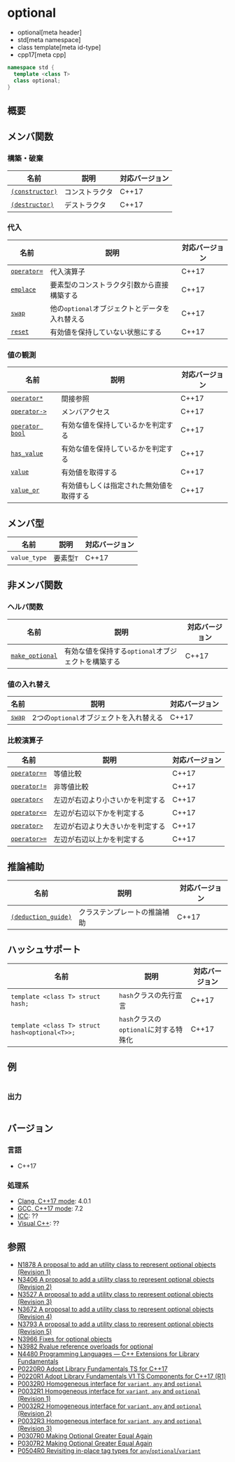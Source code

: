 # optional
* optional[meta header]
* std[meta namespace]
* class template[meta id-type]
* cpp17[meta cpp]

```cpp
namespace std {
  template <class T>
  class optional;
}
```

## 概要


## メンバ関数
### 構築・破棄

| 名前 | 説明 | 対応バージョン |
|------|------|----------------|
| [`(constructor)`](optional/op_constructor.md) | コンストラクタ | C++17 |
| [`(destructor)`](optional/op_destructor.md)   | デストラクタ | C++17 |


### 代入

| 名前 | 説明 | 対応バージョン |
|------|------|----------------|
| [`operator=`](optional/op_assign.md) | 代入演算子 | C++17 |
| [`emplace`](optional/emplace.md)     | 要素型のコンストラクタ引数から直接構築する | C++17 |
| [`swap`](optional/swap.md)           | 他の`optional`オブジェクトとデータを入れ替える | C++17 |
| [`reset`](optional/reset.md)         | 有効値を保持していない状態にする | C++17 |


### 値の観測

| 名前 | 説明 | 対応バージョン |
|------|------|----------------|
| [`operator*`](optional/op_deref.md)    | 間接参照 | C++17 |
| [`operator->`](optional/op_arrow.md)   | メンバアクセス | C++17 |
| [`operator bool`](optional/op_bool.md) | 有効な値を保持しているかを判定する | C++17 |
| [`has_value`](optional/has_value.md)   | 有効な値を保持しているかを判定する | C++17 |
| [`value`](optional/value.md)           | 有効値を取得する | C++17 |
| [`value_or`](optional/value_or.md)     | 有効値もしくは指定された無効値を取得する | C++17 |


## メンバ型

| 名前 | 説明 | 対応バージョン |
|------|------|----------------|
| `value_type` | 要素型`T` | C++17 |


## 非メンバ関数
### ヘルパ関数

| 名前 | 説明 | 対応バージョン |
|------|------|----------------|
| [`make_optional`](make_optional.md) | 有効な値を保持する`optional`オブジェクトを構築する | C++17 |


### 値の入れ替え

| 名前 | 説明 | 対応バージョン |
|------|------|----------------|
| [`swap`](optional/swap_free.md) | 2つの`optional`オブジェクトを入れ替える | C++17 |


### 比較演算子

| 名前 | 説明 | 対応バージョン |
|------|------|----------------|
| [`operator==`](optional/op_equal.md)         | 等値比較 | C++17 |
| [`operator!=`](optional/op_not_equal.md)     | 非等値比較 | C++17 |
| [`operator<`](optional/op_less.md)           | 左辺が右辺より小さいかを判定する | C++17 |
| [`operator<=`](optional/op_less_equal.md)    | 左辺が右辺以下かを判定する | C++17 |
| [`operator>`](optional/op_greater.md)        | 左辺が右辺より大きいかを判定する | C++17 |
| [`operator>=`](optional/op_greater_equal.md) | 左辺が右辺以上かを判定する | C++17 |


## 推論補助

| 名前 | 説明 | 対応バージョン |
|---------------------------------------------|------------------------------------|-------|
| [`(deduction_guide)`](optional/op_deduction_guide.md) | クラステンプレートの推論補助 | C++17 |


## ハッシュサポート

| 名前 | 説明 | 対応バージョン |
|------------------------------------------------|----------------------------------------|-------|
| `template <class T> struct hash;`              | `hash`クラスの先行宣言                 | C++17 |
| `template <class T> struct hash<optional<T>>;` | `hash`クラスの`optional`に対する特殊化 | C++17 |


## 例
```cpp
```

### 出力
```
```


## バージョン
### 言語
- C++17

### 処理系
- [Clang, C++17 mode](/implementation.md#clang): 4.0.1
- [GCC, C++17 mode](/implementation.md#gcc): 7.2
- [ICC](/implementation.md#icc): ??
- [Visual C++](/implementation.md#visual_cpp): ??


## 参照
- [N1878 A proposal to add an utility class to represent optional objects (Revision 1)](http://www.open-std.org/jtc1/sc22/wg21/docs/papers/2005/n1878.htm)
- [N3406 A proposal to add a utility class to represent optional objects (Revision 2)](http://www.open-std.org/jtc1/sc22/wg21/docs/papers/2012/n3406.html)
- [N3527 A proposal to add a utility class to represent optional objects (Revision 3)](http://www.open-std.org/jtc1/sc22/wg21/docs/papers/2013/n3527.html)
- [N3672 A proposal to add a utility class to represent optional objects (Revision 4)](http://www.open-std.org/jtc1/sc22/wg21/docs/papers/2013/n3672.html)
- [N3793 A proposal to add a utility class to represent optional objects (Revision 5)](http://www.open-std.org/jtc1/sc22/wg21/docs/papers/2013/n3793.html)
- [N3966 Fixes for optional objects](http://www.open-std.org/jtc1/sc22/wg21/docs/papers/2014/n3966.html)
- [N3982 Rvalue reference overloads for optional](http://www.open-std.org/jtc1/sc22/wg21/docs/papers/2014/n3982.html)
- [N4480 Programming Languages — C++ Extensions for Library Fundamentals](http://www.open-std.org/jtc1/sc22/wg21/docs/papers/2015/n4480.html)
- [P0220R0 Adopt Library Fundamentals TS for C++17](http://www.open-std.org/jtc1/sc22/wg21/docs/papers/2016/p0220r0.html)
- [P0220R1 Adopt Library Fundamentals V1 TS Components for C++17 (R1)](http://www.open-std.org/jtc1/sc22/wg21/docs/papers/2016/p0220r1.html)
- [P0032R0 Homogeneous interface for `variant`, `any` and `optional`](http://www.open-std.org/jtc1/sc22/wg21/docs/papers/2015/p0032r0.pdf)
- [P0032R1 Homogeneous interface for `variant`, `any` and `optional` (Revision 1)](http://www.open-std.org/jtc1/sc22/wg21/docs/papers/2015/p0032r1.pdf)
- [P0032R2 Homogeneous interface for `variant`, `any` and `optional` (Revision 2)](http://www.open-std.org/jtc1/sc22/wg21/docs/papers/2016/p0032r2.pdf)
- [P0032R3 Homogeneous interface for `variant`, `any` and `optional` (Revision 3)](http://www.open-std.org/jtc1/sc22/wg21/docs/papers/2016/p0032r3.pdf)
- [P0307R0 Making Optional Greater Equal Again](http://www.open-std.org/jtc1/sc22/wg21/docs/papers/2016/p0307r0.pdf)
- [P0307R2 Making Optional Greater Equal Again](http://www.open-std.org/jtc1/sc22/wg21/docs/papers/2016/p0307r2.pdf)
- [P0504R0 Revisiting in-place tag types for `any`/`optional`/`variant`](http://www.open-std.org/jtc1/sc22/wg21/docs/papers/2016/p0504r0.html)
